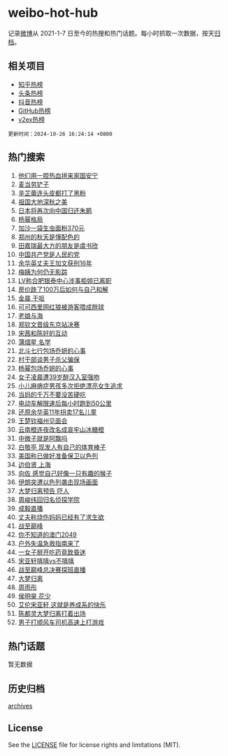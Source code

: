 # weibo-hot-hub

记录[微博](https://www.weibo.com)从 2021-1-7 日至今的热搜和热门话题。每小时抓取一次数据，按天[归档](archives)。

## 相关项目

- [知乎热榜](https://github.com/snaildev/zhihu-hot-hub)
- [头条热榜](https://github.com/snaildev/toutiao-hot-hub)
- [抖音热榜](https://github.com/snaildev/douyin-hot-hub)
- [GitHub热榜](https://github.com/snaildev/github-hot-hub)
- [v2ex热榜](https://github.com/snaildev/v2ex-hot-hub)


`更新时间：2024-10-26 16:24:14 +0800`

## 热门搜索

1. [他们用一腔热血拼来家国安宁](https://m.weibo.cn/search?containerid=100103type%3D1%26t%3D10%26q%3D%23%E4%BB%96%E4%BB%AC%E7%94%A8%E4%B8%80%E8%85%94%E7%83%AD%E8%A1%80%E6%8B%BC%E6%9D%A5%E5%AE%B6%E5%9B%BD%E5%AE%89%E5%AE%81%23&stream_entry_id=51&isnewpage=1&extparam=seat%3D1%26q%3D%2523%25E4%25BB%2596%25E4%25BB%25AC%25E7%2594%25A8%25E4%25B8%2580%25E8%2585%2594%25E7%2583%25AD%25E8%25A1%2580%25E6%258B%25BC%25E6%259D%25A5%25E5%25AE%25B6%25E5%259B%25BD%25E5%25AE%2589%25E5%25AE%2581%2523%26cate%3D10103%26pos%3D0%26filter_type%3Drealtimehot%26stream_entry_id%3D51%26c_type%3D51%26dgr%3D0%26display_time%3D1729931053%26pre_seqid%3D172993105357502156322121)
1. [麦当劳铲子](https://m.weibo.cn/search?containerid=100103type%3D1%26t%3D10%26q%3D%E9%BA%A6%E5%BD%93%E5%8A%B3%E9%93%B2%E5%AD%90&stream_entry_id=31&isnewpage=1&extparam=seat%3D1%26lcate%3D5001%26filter_type%3Drealtimehot%26c_type%3D31%26q%3D%25E9%25BA%25A6%25E5%25BD%2593%25E5%258A%25B3%25E9%2593%25B2%25E5%25AD%2590%26dgr%3D0%26stream_entry_id%3D31%26pos%3D0%26band_rank%3D1%26realpos%3D1%26cate%3D5001%26flag%3D2%26display_time%3D1729931053%26pre_seqid%3D172993105357502156322121)
1. [辛芷蕾连头皮都打了黑粉](https://m.weibo.cn/search?containerid=100103type%3D1%26t%3D10%26q%3D%E8%BE%9B%E8%8A%B7%E8%95%BE%E8%BF%9E%E5%A4%B4%E7%9A%AE%E9%83%BD%E6%89%93%E4%BA%86%E9%BB%91%E7%B2%89&stream_entry_id=31&isnewpage=1&extparam=seat%3D1%26lcate%3D5001%26filter_type%3Drealtimehot%26c_type%3D31%26q%3D%25E8%25BE%259B%25E8%258A%25B7%25E8%2595%25BE%25E8%25BF%259E%25E5%25A4%25B4%25E7%259A%25AE%25E9%2583%25BD%25E6%2589%2593%25E4%25BA%2586%25E9%25BB%2591%25E7%25B2%2589%26dgr%3D0%26stream_entry_id%3D31%26pos%3D1%26band_rank%3D2%26realpos%3D2%26cate%3D5001%26flag%3D2%26display_time%3D1729931053%26pre_seqid%3D172993105357502156322121)
1. [祖国大地深秋之美](https://m.weibo.cn/search?containerid=100103type%3D1%26t%3D10%26q%3D%23%E7%A5%96%E5%9B%BD%E5%A4%A7%E5%9C%B0%E6%B7%B1%E7%A7%8B%E4%B9%8B%E7%BE%8E%23&stream_entry_id=31&isnewpage=1&extparam=seat%3D1%26lcate%3D5001%26filter_type%3Drealtimehot%26c_type%3D31%26q%3D%2523%25E7%25A5%2596%25E5%259B%25BD%25E5%25A4%25A7%25E5%259C%25B0%25E6%25B7%25B1%25E7%25A7%258B%25E4%25B9%258B%25E7%25BE%258E%2523%26dgr%3D0%26stream_entry_id%3D31%26pos%3D2%26band_rank%3D3%26realpos%3D3%26cate%3D5001%26flag%3D0%26display_time%3D1729931053%26pre_seqid%3D172993105357502156322121)
1. [日本将再次向中国归还朱鹮](https://m.weibo.cn/search?containerid=100103type%3D1%26t%3D10%26q%3D%23%E6%97%A5%E6%9C%AC%E5%B0%86%E5%86%8D%E6%AC%A1%E5%90%91%E4%B8%AD%E5%9B%BD%E5%BD%92%E8%BF%98%E6%9C%B1%E9%B9%AE%23&stream_entry_id=31&isnewpage=1&extparam=seat%3D1%26lcate%3D5001%26filter_type%3Drealtimehot%26c_type%3D31%26q%3D%2523%25E6%2597%25A5%25E6%259C%25AC%25E5%25B0%2586%25E5%2586%258D%25E6%25AC%25A1%25E5%2590%2591%25E4%25B8%25AD%25E5%259B%25BD%25E5%25BD%2592%25E8%25BF%2598%25E6%259C%25B1%25E9%25B9%25AE%2523%26dgr%3D0%26stream_entry_id%3D31%26pos%3D3%26band_rank%3D4%26realpos%3D4%26cate%3D5001%26flag%3D2%26display_time%3D1729931053%26pre_seqid%3D172993105357502156322121)
1. [杨幂格局](https://m.weibo.cn/search?containerid=100103type%3D1%26t%3D10%26q%3D%E6%9D%A8%E5%B9%82%E6%A0%BC%E5%B1%80&stream_entry_id=31&isnewpage=1&extparam=seat%3D1%26lcate%3D5001%26filter_type%3Drealtimehot%26c_type%3D31%26q%3D%25E6%259D%25A8%25E5%25B9%2582%25E6%25A0%25BC%25E5%25B1%2580%26dgr%3D0%26stream_entry_id%3D31%26pos%3D4%26band_rank%3D5%26realpos%3D5%26cate%3D5001%26flag%3D16%26display_time%3D1729931053%26pre_seqid%3D172993105357502156322121)
1. [加沙一袋生虫面粉370元](https://m.weibo.cn/search?containerid=100103type%3D1%26t%3D10%26q%3D%23%E5%8A%A0%E6%B2%99%E4%B8%80%E8%A2%8B%E7%94%9F%E8%99%AB%E9%9D%A2%E7%B2%89370%E5%85%83%23&stream_entry_id=31&isnewpage=1&extparam=seat%3D1%26lcate%3D5001%26filter_type%3Drealtimehot%26c_type%3D31%26q%3D%2523%25E5%258A%25A0%25E6%25B2%2599%25E4%25B8%2580%25E8%25A2%258B%25E7%2594%259F%25E8%2599%25AB%25E9%259D%25A2%25E7%25B2%2589370%25E5%2585%2583%2523%26dgr%3D0%26stream_entry_id%3D31%26pos%3D5%26band_rank%3D6%26realpos%3D6%26cate%3D5001%26flag%3D0%26display_time%3D1729931053%26pre_seqid%3D172993105357502156322121)
1. [郑州的秋天是懂配色的](https://m.weibo.cn/search?containerid=100103type%3D1%26t%3D10%26q%3D%23%E9%83%91%E5%B7%9E%E7%9A%84%E7%A7%8B%E5%A4%A9%E6%98%AF%E6%87%82%E9%85%8D%E8%89%B2%E7%9A%84%23&stream_entry_id=31&isnewpage=1&extparam=seat%3D1%26lcate%3D5001%26filter_type%3Drealtimehot%26c_type%3D31%26topic_ad%3D1%26q%3D%2523%25E9%2583%2591%25E5%25B7%259E%25E7%259A%2584%25E7%25A7%258B%25E5%25A4%25A9%25E6%2598%25AF%25E6%2587%2582%25E9%2585%258D%25E8%2589%25B2%25E7%259A%2584%2523%26dgr%3D0%26pos%3D6%26adid%3D260858%26band_rank%3D7%26stream_entry_id%3D31%26cate%3D5001%26is_ad_pos%3D1%26display_time%3D1729931053%26pre_seqid%3D172993105357502156322121)
1. [田嘉瑞最大方的朋友是虞书欣](https://m.weibo.cn/search?containerid=100103type%3D1%26t%3D10%26q%3D%E7%94%B0%E5%98%89%E7%91%9E%E6%9C%80%E5%A4%A7%E6%96%B9%E7%9A%84%E6%9C%8B%E5%8F%8B%E6%98%AF%E8%99%9E%E4%B9%A6%E6%AC%A3&stream_entry_id=31&isnewpage=1&extparam=seat%3D1%26lcate%3D5001%26filter_type%3Drealtimehot%26c_type%3D31%26q%3D%25E7%2594%25B0%25E5%2598%2589%25E7%2591%259E%25E6%259C%2580%25E5%25A4%25A7%25E6%2596%25B9%25E7%259A%2584%25E6%259C%258B%25E5%258F%258B%25E6%2598%25AF%25E8%2599%259E%25E4%25B9%25A6%25E6%25AC%25A3%26dgr%3D0%26stream_entry_id%3D31%26pos%3D7%26band_rank%3D7%26realpos%3D7%26cate%3D5001%26flag%3D1%26display_time%3D1729931053%26pre_seqid%3D172993105357502156322121)
1. [中国共产党是人民的党](https://m.weibo.cn/search?containerid=100103type%3D1%26t%3D10%26q%3D%23%E4%B8%AD%E5%9B%BD%E5%85%B1%E4%BA%A7%E5%85%9A%E6%98%AF%E4%BA%BA%E6%B0%91%E7%9A%84%E5%85%9A%23&stream_entry_id=31&isnewpage=1&extparam=seat%3D1%26lcate%3D5001%26filter_type%3Drealtimehot%26c_type%3D31%26q%3D%2523%25E4%25B8%25AD%25E5%259B%25BD%25E5%2585%25B1%25E4%25BA%25A7%25E5%2585%259A%25E6%2598%25AF%25E4%25BA%25BA%25E6%25B0%2591%25E7%259A%2584%25E5%2585%259A%2523%26dgr%3D0%26stream_entry_id%3D31%26pos%3D8%26band_rank%3D8%26realpos%3D8%26cate%3D5001%26flag%3D0%26display_time%3D1729931053%26pre_seqid%3D172993105357502156322121)
1. [余华英丈夫王加文获刑16年](https://m.weibo.cn/search?containerid=100103type%3D1%26t%3D10%26q%3D%23%E4%BD%99%E5%8D%8E%E8%8B%B1%E4%B8%88%E5%A4%AB%E7%8E%8B%E5%8A%A0%E6%96%87%E8%8E%B7%E5%88%9116%E5%B9%B4%23&stream_entry_id=31&isnewpage=1&extparam=seat%3D1%26lcate%3D5001%26filter_type%3Drealtimehot%26c_type%3D31%26q%3D%2523%25E4%25BD%2599%25E5%258D%258E%25E8%258B%25B1%25E4%25B8%2588%25E5%25A4%25AB%25E7%258E%258B%25E5%258A%25A0%25E6%2596%2587%25E8%258E%25B7%25E5%2588%259116%25E5%25B9%25B4%2523%26dgr%3D0%26stream_entry_id%3D31%26pos%3D9%26band_rank%3D9%26realpos%3D9%26cate%3D5001%26flag%3D1%26display_time%3D1729931053%26pre_seqid%3D172993105357502156322121)
1. [梅姨为何仍无影踪](https://m.weibo.cn/search?containerid=100103type%3D1%26t%3D10%26q%3D%23%E6%A2%85%E5%A7%A8%E4%B8%BA%E4%BD%95%E4%BB%8D%E6%97%A0%E5%BD%B1%E8%B8%AA%23&stream_entry_id=31&isnewpage=1&extparam=seat%3D1%26lcate%3D5001%26filter_type%3Drealtimehot%26c_type%3D31%26q%3D%2523%25E6%25A2%2585%25E5%25A7%25A8%25E4%25B8%25BA%25E4%25BD%2595%25E4%25BB%258D%25E6%2597%25A0%25E5%25BD%25B1%25E8%25B8%25AA%2523%26dgr%3D0%26stream_entry_id%3D31%26pos%3D10%26band_rank%3D10%26realpos%3D10%26cate%3D5001%26flag%3D1%26display_time%3D1729931053%26pre_seqid%3D172993105357502156322121)
1. [LV称合肥银泰中心涉事柜姐已离职](https://m.weibo.cn/search?containerid=100103type%3D1%26t%3D10%26q%3D%23LV%E7%A7%B0%E5%90%88%E8%82%A5%E9%93%B6%E6%B3%B0%E4%B8%AD%E5%BF%83%E6%B6%89%E4%BA%8B%E6%9F%9C%E5%A7%90%E5%B7%B2%E7%A6%BB%E8%81%8C%23&stream_entry_id=31&isnewpage=1&extparam=seat%3D1%26lcate%3D5001%26filter_type%3Drealtimehot%26c_type%3D31%26q%3D%2523LV%25E7%25A7%25B0%25E5%2590%2588%25E8%2582%25A5%25E9%2593%25B6%25E6%25B3%25B0%25E4%25B8%25AD%25E5%25BF%2583%25E6%25B6%2589%25E4%25BA%258B%25E6%259F%259C%25E5%25A7%2590%25E5%25B7%25B2%25E7%25A6%25BB%25E8%2581%258C%2523%26dgr%3D0%26stream_entry_id%3D31%26pos%3D11%26band_rank%3D11%26realpos%3D11%26cate%3D5001%26flag%3D2%26display_time%3D1729931053%26pre_seqid%3D172993105357502156322121)
1. [房价跌了100万后如何与自己和解](https://m.weibo.cn/search?containerid=100103type%3D1%26t%3D10%26q%3D%23%E6%88%BF%E4%BB%B7%E8%B7%8C%E4%BA%86100%E4%B8%87%E5%90%8E%E5%A6%82%E4%BD%95%E4%B8%8E%E8%87%AA%E5%B7%B1%E5%92%8C%E8%A7%A3%23&stream_entry_id=31&isnewpage=1&extparam=seat%3D1%26lcate%3D5001%26filter_type%3Drealtimehot%26c_type%3D31%26q%3D%2523%25E6%2588%25BF%25E4%25BB%25B7%25E8%25B7%258C%25E4%25BA%2586100%25E4%25B8%2587%25E5%2590%258E%25E5%25A6%2582%25E4%25BD%2595%25E4%25B8%258E%25E8%2587%25AA%25E5%25B7%25B1%25E5%2592%258C%25E8%25A7%25A3%2523%26dgr%3D0%26stream_entry_id%3D31%26pos%3D12%26band_rank%3D12%26realpos%3D12%26cate%3D5001%26flag%3D2%26display_time%3D1729931053%26pre_seqid%3D172993105357502156322121)
1. [金晨 干呕](https://m.weibo.cn/search?containerid=100103type%3D1%26t%3D10%26q%3D%E9%87%91%E6%99%A8+%E5%B9%B2%E5%91%95&stream_entry_id=31&isnewpage=1&extparam=seat%3D1%26lcate%3D5001%26filter_type%3Drealtimehot%26c_type%3D31%26q%3D%25E9%2587%2591%25E6%2599%25A8%2520%25E5%25B9%25B2%25E5%2591%2595%26dgr%3D0%26stream_entry_id%3D31%26pos%3D13%26band_rank%3D13%26realpos%3D13%26cate%3D5001%26flag%3D2%26display_time%3D1729931053%26pre_seqid%3D172993105357502156322121)
1. [可可西里网红狼被游客喂成胖球](https://m.weibo.cn/search?containerid=100103type%3D1%26t%3D10%26q%3D%23%E5%8F%AF%E5%8F%AF%E8%A5%BF%E9%87%8C%E7%BD%91%E7%BA%A2%E7%8B%BC%E8%A2%AB%E6%B8%B8%E5%AE%A2%E5%96%82%E6%88%90%E8%83%96%E7%90%83%23&stream_entry_id=31&isnewpage=1&extparam=seat%3D1%26lcate%3D5001%26filter_type%3Drealtimehot%26c_type%3D31%26q%3D%2523%25E5%258F%25AF%25E5%258F%25AF%25E8%25A5%25BF%25E9%2587%258C%25E7%25BD%2591%25E7%25BA%25A2%25E7%258B%25BC%25E8%25A2%25AB%25E6%25B8%25B8%25E5%25AE%25A2%25E5%2596%2582%25E6%2588%2590%25E8%2583%2596%25E7%2590%2583%2523%26dgr%3D0%26stream_entry_id%3D31%26pos%3D14%26band_rank%3D14%26realpos%3D14%26cate%3D5001%26flag%3D1%26display_time%3D1729931053%26pre_seqid%3D172993105357502156322121)
1. [老娘与海](https://m.weibo.cn/search?containerid=100103type%3D1%26t%3D10%26q%3D%E8%80%81%E5%A8%98%E4%B8%8E%E6%B5%B7&stream_entry_id=31&isnewpage=1&extparam=seat%3D1%26lcate%3D5001%26filter_type%3Drealtimehot%26c_type%3D31%26q%3D%25E8%2580%2581%25E5%25A8%2598%25E4%25B8%258E%25E6%25B5%25B7%26dgr%3D0%26stream_entry_id%3D31%26pos%3D15%26band_rank%3D15%26realpos%3D15%26cate%3D5001%26flag%3D0%26display_time%3D1729931053%26pre_seqid%3D172993105357502156322121)
1. [郑钦文晋级东京站决赛](https://m.weibo.cn/search?containerid=100103type%3D1%26t%3D10%26q%3D%23%E9%83%91%E9%92%A6%E6%96%87%E6%99%8B%E7%BA%A7%E4%B8%9C%E4%BA%AC%E7%AB%99%E5%86%B3%E8%B5%9B%23&stream_entry_id=31&isnewpage=1&extparam=seat%3D1%26lcate%3D5001%26filter_type%3Drealtimehot%26c_type%3D31%26q%3D%2523%25E9%2583%2591%25E9%2592%25A6%25E6%2596%2587%25E6%2599%258B%25E7%25BA%25A7%25E4%25B8%259C%25E4%25BA%25AC%25E7%25AB%2599%25E5%2586%25B3%25E8%25B5%259B%2523%26dgr%3D0%26stream_entry_id%3D31%26pos%3D16%26band_rank%3D16%26realpos%3D16%26cate%3D5001%26flag%3D1%26display_time%3D1729931053%26pre_seqid%3D172993105357502156322121)
1. [宋茜和陈好的互动](https://m.weibo.cn/search?containerid=100103type%3D1%26t%3D10%26q%3D%E5%AE%8B%E8%8C%9C%E5%92%8C%E9%99%88%E5%A5%BD%E7%9A%84%E4%BA%92%E5%8A%A8&stream_entry_id=31&isnewpage=1&extparam=seat%3D1%26lcate%3D5001%26filter_type%3Drealtimehot%26c_type%3D31%26q%3D%25E5%25AE%258B%25E8%258C%259C%25E5%2592%258C%25E9%2599%2588%25E5%25A5%25BD%25E7%259A%2584%25E4%25BA%2592%25E5%258A%25A8%26dgr%3D0%26stream_entry_id%3D31%26pos%3D17%26band_rank%3D17%26realpos%3D17%26cate%3D5001%26flag%3D1%26display_time%3D1729931053%26pre_seqid%3D172993105357502156322121)
1. [蒲熠星 名学](https://m.weibo.cn/search?containerid=100103type%3D1%26t%3D10%26q%3D%E8%92%B2%E7%86%A0%E6%98%9F+%E5%90%8D%E5%AD%A6&stream_entry_id=31&isnewpage=1&extparam=seat%3D1%26lcate%3D5001%26filter_type%3Drealtimehot%26c_type%3D31%26q%3D%25E8%2592%25B2%25E7%2586%25A0%25E6%2598%259F%2520%25E5%2590%258D%25E5%25AD%25A6%26dgr%3D0%26stream_entry_id%3D31%26pos%3D18%26band_rank%3D18%26realpos%3D18%26cate%3D5001%26flag%3D1%26display_time%3D1729931053%26pre_seqid%3D172993105357502156322121)
1. [北斗七行包场乔妍的心事](https://m.weibo.cn/search?containerid=100103type%3D1%26t%3D10%26q%3D%23%E5%8C%97%E6%96%97%E4%B8%83%E8%A1%8C%E5%8C%85%E5%9C%BA%E4%B9%94%E5%A6%8D%E7%9A%84%E5%BF%83%E4%BA%8B%23&stream_entry_id=31&isnewpage=1&extparam=seat%3D1%26lcate%3D5001%26filter_type%3Drealtimehot%26c_type%3D31%26q%3D%2523%25E5%258C%2597%25E6%2596%2597%25E4%25B8%2583%25E8%25A1%258C%25E5%258C%2585%25E5%259C%25BA%25E4%25B9%2594%25E5%25A6%258D%25E7%259A%2584%25E5%25BF%2583%25E4%25BA%258B%2523%26dgr%3D0%26stream_entry_id%3D31%26pos%3D19%26band_rank%3D19%26realpos%3D19%26cate%3D5001%26flag%3D0%26display_time%3D1729931053%26pre_seqid%3D172993105357502156322121)
1. [村干部谈男子杀父骗保](https://m.weibo.cn/search?containerid=100103type%3D1%26t%3D10%26q%3D%23%E6%9D%91%E5%B9%B2%E9%83%A8%E8%B0%88%E7%94%B7%E5%AD%90%E6%9D%80%E7%88%B6%E9%AA%97%E4%BF%9D%23&stream_entry_id=31&isnewpage=1&extparam=seat%3D1%26lcate%3D5001%26filter_type%3Drealtimehot%26c_type%3D31%26q%3D%2523%25E6%259D%2591%25E5%25B9%25B2%25E9%2583%25A8%25E8%25B0%2588%25E7%2594%25B7%25E5%25AD%2590%25E6%259D%2580%25E7%2588%25B6%25E9%25AA%2597%25E4%25BF%259D%2523%26dgr%3D0%26stream_entry_id%3D31%26pos%3D20%26band_rank%3D20%26realpos%3D20%26cate%3D5001%26flag%3D1%26display_time%3D1729931053%26pre_seqid%3D172993105357502156322121)
1. [杨幂包场乔妍的心事](https://m.weibo.cn/search?containerid=100103type%3D1%26t%3D10%26q%3D%23%E6%9D%A8%E5%B9%82%E5%8C%85%E5%9C%BA%E4%B9%94%E5%A6%8D%E7%9A%84%E5%BF%83%E4%BA%8B%23&stream_entry_id=31&isnewpage=1&extparam=seat%3D1%26lcate%3D5001%26filter_type%3Drealtimehot%26c_type%3D31%26q%3D%2523%25E6%259D%25A8%25E5%25B9%2582%25E5%258C%2585%25E5%259C%25BA%25E4%25B9%2594%25E5%25A6%258D%25E7%259A%2584%25E5%25BF%2583%25E4%25BA%258B%2523%26dgr%3D0%26stream_entry_id%3D31%26pos%3D21%26band_rank%3D21%26realpos%3D21%26cate%3D5001%26flag%3D0%26display_time%3D1729931053%26pre_seqid%3D172993105357502156322121)
1. [女子凌晨遭39岁醉汉入室强吻](https://m.weibo.cn/search?containerid=100103type%3D1%26t%3D10%26q%3D%23%E5%A5%B3%E5%AD%90%E5%87%8C%E6%99%A8%E9%81%AD39%E5%B2%81%E9%86%89%E6%B1%89%E5%85%A5%E5%AE%A4%E5%BC%BA%E5%90%BB%23&stream_entry_id=31&isnewpage=1&extparam=seat%3D1%26lcate%3D5001%26filter_type%3Drealtimehot%26c_type%3D31%26q%3D%2523%25E5%25A5%25B3%25E5%25AD%2590%25E5%2587%258C%25E6%2599%25A8%25E9%2581%25AD39%25E5%25B2%2581%25E9%2586%2589%25E6%25B1%2589%25E5%2585%25A5%25E5%25AE%25A4%25E5%25BC%25BA%25E5%2590%25BB%2523%26dgr%3D0%26stream_entry_id%3D31%26pos%3D22%26band_rank%3D22%26realpos%3D22%26cate%3D5001%26flag%3D0%26display_time%3D1729931053%26pre_seqid%3D172993105357502156322121)
1. [小儿麻痹症男孩多次拒绝漂亮女生追求](https://m.weibo.cn/search?containerid=100103type%3D1%26t%3D10%26q%3D%23%E5%B0%8F%E5%84%BF%E9%BA%BB%E7%97%B9%E7%97%87%E7%94%B7%E5%AD%A9%E5%A4%9A%E6%AC%A1%E6%8B%92%E7%BB%9D%E6%BC%82%E4%BA%AE%E5%A5%B3%E7%94%9F%E8%BF%BD%E6%B1%82%23&stream_entry_id=31&isnewpage=1&extparam=seat%3D1%26lcate%3D5001%26filter_type%3Drealtimehot%26c_type%3D31%26q%3D%2523%25E5%25B0%258F%25E5%2584%25BF%25E9%25BA%25BB%25E7%2597%25B9%25E7%2597%2587%25E7%2594%25B7%25E5%25AD%25A9%25E5%25A4%259A%25E6%25AC%25A1%25E6%258B%2592%25E7%25BB%259D%25E6%25BC%2582%25E4%25BA%25AE%25E5%25A5%25B3%25E7%2594%259F%25E8%25BF%25BD%25E6%25B1%2582%2523%26dgr%3D0%26stream_entry_id%3D31%26pos%3D23%26band_rank%3D23%26realpos%3D23%26cate%3D5001%26flag%3D1%26display_time%3D1729931053%26pre_seqid%3D172993105357502156322121)
1. [当妈的千万不要没苦硬吃](https://m.weibo.cn/search?containerid=100103type%3D1%26t%3D10%26q%3D%23%E5%BD%93%E5%A6%88%E7%9A%84%E5%8D%83%E4%B8%87%E4%B8%8D%E8%A6%81%E6%B2%A1%E8%8B%A6%E7%A1%AC%E5%90%83%23&stream_entry_id=31&isnewpage=1&extparam=seat%3D1%26lcate%3D5001%26filter_type%3Drealtimehot%26c_type%3D31%26q%3D%2523%25E5%25BD%2593%25E5%25A6%2588%25E7%259A%2584%25E5%258D%2583%25E4%25B8%2587%25E4%25B8%258D%25E8%25A6%2581%25E6%25B2%25A1%25E8%258B%25A6%25E7%25A1%25AC%25E5%2590%2583%2523%26dgr%3D0%26stream_entry_id%3D31%26pos%3D24%26band_rank%3D24%26realpos%3D24%26cate%3D5001%26flag%3D0%26display_time%3D1729931053%26pre_seqid%3D172993105357502156322121)
1. [电动车解限速后每小时跑到50公里](https://m.weibo.cn/search?containerid=100103type%3D1%26t%3D10%26q%3D%23%E7%94%B5%E5%8A%A8%E8%BD%A6%E8%A7%A3%E9%99%90%E9%80%9F%E5%90%8E%E6%AF%8F%E5%B0%8F%E6%97%B6%E8%B7%91%E5%88%B050%E5%85%AC%E9%87%8C%23&stream_entry_id=31&isnewpage=1&extparam=seat%3D1%26lcate%3D5001%26filter_type%3Drealtimehot%26c_type%3D31%26q%3D%2523%25E7%2594%25B5%25E5%258A%25A8%25E8%25BD%25A6%25E8%25A7%25A3%25E9%2599%2590%25E9%2580%259F%25E5%2590%258E%25E6%25AF%258F%25E5%25B0%258F%25E6%2597%25B6%25E8%25B7%2591%25E5%2588%25B050%25E5%2585%25AC%25E9%2587%258C%2523%26dgr%3D0%26stream_entry_id%3D31%26pos%3D25%26band_rank%3D25%26realpos%3D25%26cate%3D5001%26flag%3D1%26display_time%3D1729931053%26pre_seqid%3D172993105357502156322121)
1. [还原余华英11年拐卖17名儿童](https://m.weibo.cn/search?containerid=100103type%3D1%26t%3D10%26q%3D%23%E8%BF%98%E5%8E%9F%E4%BD%99%E5%8D%8E%E8%8B%B111%E5%B9%B4%E6%8B%90%E5%8D%9617%E5%90%8D%E5%84%BF%E7%AB%A5%23&stream_entry_id=31&isnewpage=1&extparam=seat%3D1%26lcate%3D5001%26filter_type%3Drealtimehot%26c_type%3D31%26q%3D%2523%25E8%25BF%2598%25E5%258E%259F%25E4%25BD%2599%25E5%258D%258E%25E8%258B%25B111%25E5%25B9%25B4%25E6%258B%2590%25E5%258D%259617%25E5%2590%258D%25E5%2584%25BF%25E7%25AB%25A5%2523%26dgr%3D0%26stream_entry_id%3D31%26pos%3D26%26band_rank%3D26%26realpos%3D26%26cate%3D5001%26flag%3D0%26display_time%3D1729931053%26pre_seqid%3D172993105357502156322121)
1. [王楚钦福州见面会](https://m.weibo.cn/search?containerid=100103type%3D1%26t%3D10%26q%3D%E7%8E%8B%E6%A5%9A%E9%92%A6%E7%A6%8F%E5%B7%9E%E8%A7%81%E9%9D%A2%E4%BC%9A&stream_entry_id=31&isnewpage=1&extparam=seat%3D1%26lcate%3D5001%26filter_type%3Drealtimehot%26c_type%3D31%26q%3D%25E7%258E%258B%25E6%25A5%259A%25E9%2592%25A6%25E7%25A6%258F%25E5%25B7%259E%25E8%25A7%2581%25E9%259D%25A2%25E4%25BC%259A%26dgr%3D0%26stream_entry_id%3D31%26pos%3D27%26band_rank%3D27%26realpos%3D27%26cate%3D5001%26flag%3D0%26display_time%3D1729931053%26pre_seqid%3D172993105357502156322121)
1. [云南橙连夜改名成哀牢山冰糖橙](https://m.weibo.cn/search?containerid=100103type%3D1%26t%3D10%26q%3D%23%E4%BA%91%E5%8D%97%E6%A9%99%E8%BF%9E%E5%A4%9C%E6%94%B9%E5%90%8D%E6%88%90%E5%93%80%E7%89%A2%E5%B1%B1%E5%86%B0%E7%B3%96%E6%A9%99%23&stream_entry_id=31&isnewpage=1&extparam=seat%3D1%26lcate%3D5001%26filter_type%3Drealtimehot%26c_type%3D31%26q%3D%2523%25E4%25BA%2591%25E5%258D%2597%25E6%25A9%2599%25E8%25BF%259E%25E5%25A4%259C%25E6%2594%25B9%25E5%2590%258D%25E6%2588%2590%25E5%2593%2580%25E7%2589%25A2%25E5%25B1%25B1%25E5%2586%25B0%25E7%25B3%2596%25E6%25A9%2599%2523%26dgr%3D0%26stream_entry_id%3D31%26pos%3D28%26band_rank%3D28%26realpos%3D28%26cate%3D5001%26flag%3D1%26display_time%3D1729931053%26pre_seqid%3D172993105357502156322121)
1. [中微子就是阿飘吗](https://m.weibo.cn/search?containerid=100103type%3D1%26t%3D10%26q%3D%23%E4%B8%AD%E5%BE%AE%E5%AD%90%E5%B0%B1%E6%98%AF%E9%98%BF%E9%A3%98%E5%90%97%23&stream_entry_id=31&isnewpage=1&extparam=seat%3D1%26lcate%3D5001%26filter_type%3Drealtimehot%26c_type%3D31%26q%3D%2523%25E4%25B8%25AD%25E5%25BE%25AE%25E5%25AD%2590%25E5%25B0%25B1%25E6%2598%25AF%25E9%2598%25BF%25E9%25A3%2598%25E5%2590%2597%2523%26dgr%3D0%26stream_entry_id%3D31%26pos%3D29%26band_rank%3D29%26realpos%3D29%26cate%3D5001%26flag%3D0%26display_time%3D1729931053%26pre_seqid%3D172993105357502156322121)
1. [白敬亭 现发人有自己的体育棒子](https://m.weibo.cn/search?containerid=100103type%3D1%26t%3D10%26q%3D%E7%99%BD%E6%95%AC%E4%BA%AD+%E7%8E%B0%E5%8F%91%E4%BA%BA%E6%9C%89%E8%87%AA%E5%B7%B1%E7%9A%84%E4%BD%93%E8%82%B2%E6%A3%92%E5%AD%90&stream_entry_id=31&isnewpage=1&extparam=seat%3D1%26lcate%3D5001%26filter_type%3Drealtimehot%26c_type%3D31%26q%3D%25E7%2599%25BD%25E6%2595%25AC%25E4%25BA%25AD%2520%25E7%258E%25B0%25E5%258F%2591%25E4%25BA%25BA%25E6%259C%2589%25E8%2587%25AA%25E5%25B7%25B1%25E7%259A%2584%25E4%25BD%2593%25E8%2582%25B2%25E6%25A3%2592%25E5%25AD%2590%26dgr%3D0%26stream_entry_id%3D31%26pos%3D30%26band_rank%3D30%26realpos%3D30%26cate%3D5001%26flag%3D1%26display_time%3D1729931053%26pre_seqid%3D172993105357502156322121)
1. [美国称已做好准备保卫以色列](https://m.weibo.cn/search?containerid=100103type%3D1%26t%3D10%26q%3D%23%E7%BE%8E%E5%9B%BD%E7%A7%B0%E5%B7%B2%E5%81%9A%E5%A5%BD%E5%87%86%E5%A4%87%E4%BF%9D%E5%8D%AB%E4%BB%A5%E8%89%B2%E5%88%97%23&stream_entry_id=31&isnewpage=1&extparam=seat%3D1%26lcate%3D5001%26filter_type%3Drealtimehot%26c_type%3D31%26q%3D%2523%25E7%25BE%258E%25E5%259B%25BD%25E7%25A7%25B0%25E5%25B7%25B2%25E5%2581%259A%25E5%25A5%25BD%25E5%2587%2586%25E5%25A4%2587%25E4%25BF%259D%25E5%258D%25AB%25E4%25BB%25A5%25E8%2589%25B2%25E5%2588%2597%2523%26dgr%3D0%26stream_entry_id%3D31%26pos%3D31%26band_rank%3D31%26realpos%3D31%26cate%3D5001%26flag%3D1%26display_time%3D1729931053%26pre_seqid%3D172993105357502156322121)
1. [边伯贤 上海](https://m.weibo.cn/search?containerid=100103type%3D1%26t%3D10%26q%3D%E8%BE%B9%E4%BC%AF%E8%B4%A4+%E4%B8%8A%E6%B5%B7&stream_entry_id=31&isnewpage=1&extparam=seat%3D1%26lcate%3D5001%26filter_type%3Drealtimehot%26c_type%3D31%26q%3D%25E8%25BE%25B9%25E4%25BC%25AF%25E8%25B4%25A4%2520%25E4%25B8%258A%25E6%25B5%25B7%26dgr%3D0%26stream_entry_id%3D31%26pos%3D32%26band_rank%3D32%26realpos%3D32%26cate%3D5001%26flag%3D0%26display_time%3D1729931053%26pre_seqid%3D172993105357502156322121)
1. [向佐 感觉自己好像一只有趣的猴子](https://m.weibo.cn/search?containerid=100103type%3D1%26t%3D10%26q%3D%E5%90%91%E4%BD%90+%E6%84%9F%E8%A7%89%E8%87%AA%E5%B7%B1%E5%A5%BD%E5%83%8F%E4%B8%80%E5%8F%AA%E6%9C%89%E8%B6%A3%E7%9A%84%E7%8C%B4%E5%AD%90&stream_entry_id=31&isnewpage=1&extparam=seat%3D1%26lcate%3D5001%26filter_type%3Drealtimehot%26c_type%3D31%26q%3D%25E5%2590%2591%25E4%25BD%2590%2520%25E6%2584%259F%25E8%25A7%2589%25E8%2587%25AA%25E5%25B7%25B1%25E5%25A5%25BD%25E5%2583%258F%25E4%25B8%2580%25E5%258F%25AA%25E6%259C%2589%25E8%25B6%25A3%25E7%259A%2584%25E7%258C%25B4%25E5%25AD%2590%26dgr%3D0%26stream_entry_id%3D31%26pos%3D33%26band_rank%3D33%26realpos%3D33%26cate%3D5001%26flag%3D1%26display_time%3D1729931053%26pre_seqid%3D172993105357502156322121)
1. [伊朗突遭以色列袭击现场画面](https://m.weibo.cn/search?containerid=100103type%3D1%26t%3D10%26q%3D%23%E4%BC%8A%E6%9C%97%E7%AA%81%E9%81%AD%E4%BB%A5%E8%89%B2%E5%88%97%E8%A2%AD%E5%87%BB%E7%8E%B0%E5%9C%BA%E7%94%BB%E9%9D%A2%23&stream_entry_id=31&isnewpage=1&extparam=seat%3D1%26lcate%3D5001%26filter_type%3Drealtimehot%26c_type%3D31%26q%3D%2523%25E4%25BC%258A%25E6%259C%2597%25E7%25AA%2581%25E9%2581%25AD%25E4%25BB%25A5%25E8%2589%25B2%25E5%2588%2597%25E8%25A2%25AD%25E5%2587%25BB%25E7%258E%25B0%25E5%259C%25BA%25E7%2594%25BB%25E9%259D%25A2%2523%26dgr%3D0%26stream_entry_id%3D31%26pos%3D34%26band_rank%3D34%26realpos%3D34%26cate%3D5001%26flag%3D0%26display_time%3D1729931053%26pre_seqid%3D172993105357502156322121)
1. [大梦归离预告 吓人](https://m.weibo.cn/search?containerid=100103type%3D1%26t%3D10%26q%3D%E5%A4%A7%E6%A2%A6%E5%BD%92%E7%A6%BB%E9%A2%84%E5%91%8A+%E5%90%93%E4%BA%BA&stream_entry_id=31&isnewpage=1&extparam=seat%3D1%26lcate%3D5001%26filter_type%3Drealtimehot%26c_type%3D31%26q%3D%25E5%25A4%25A7%25E6%25A2%25A6%25E5%25BD%2592%25E7%25A6%25BB%25E9%25A2%2584%25E5%2591%258A%2520%25E5%2590%2593%25E4%25BA%25BA%26dgr%3D0%26stream_entry_id%3D31%26pos%3D35%26band_rank%3D35%26realpos%3D35%26cate%3D5001%26flag%3D0%26display_time%3D1729931053%26pre_seqid%3D172993105357502156322121)
1. [周峻纬回归名侦探学院](https://m.weibo.cn/search?containerid=100103type%3D1%26t%3D10%26q%3D%23%E5%91%A8%E5%B3%BB%E7%BA%AC%E5%9B%9E%E5%BD%92%E5%90%8D%E4%BE%A6%E6%8E%A2%E5%AD%A6%E9%99%A2%23&stream_entry_id=31&isnewpage=1&extparam=seat%3D1%26lcate%3D5001%26filter_type%3Drealtimehot%26c_type%3D31%26q%3D%2523%25E5%2591%25A8%25E5%25B3%25BB%25E7%25BA%25AC%25E5%259B%259E%25E5%25BD%2592%25E5%2590%258D%25E4%25BE%25A6%25E6%258E%25A2%25E5%25AD%25A6%25E9%2599%25A2%2523%26dgr%3D0%26stream_entry_id%3D31%26pos%3D36%26band_rank%3D36%26realpos%3D36%26cate%3D5001%26flag%3D0%26display_time%3D1729931053%26pre_seqid%3D172993105357502156322121)
1. [成毅直播](https://m.weibo.cn/search?containerid=100103type%3D1%26t%3D10%26q%3D%E6%88%90%E6%AF%85%E7%9B%B4%E6%92%AD&stream_entry_id=31&isnewpage=1&extparam=seat%3D1%26lcate%3D5001%26filter_type%3Drealtimehot%26c_type%3D31%26q%3D%25E6%2588%2590%25E6%25AF%2585%25E7%259B%25B4%25E6%2592%25AD%26dgr%3D0%26stream_entry_id%3D31%26pos%3D37%26band_rank%3D37%26realpos%3D37%26cate%3D5001%26flag%3D1%26display_time%3D1729931053%26pre_seqid%3D172993105357502156322121)
1. [丈夫称烧伤妈妈已经有了求生欲](https://m.weibo.cn/search?containerid=100103type%3D1%26t%3D10%26q%3D%23%E4%B8%88%E5%A4%AB%E7%A7%B0%E7%83%A7%E4%BC%A4%E5%A6%88%E5%A6%88%E5%B7%B2%E7%BB%8F%E6%9C%89%E4%BA%86%E6%B1%82%E7%94%9F%E6%AC%B2%23&stream_entry_id=31&isnewpage=1&extparam=seat%3D1%26lcate%3D5001%26filter_type%3Drealtimehot%26c_type%3D31%26q%3D%2523%25E4%25B8%2588%25E5%25A4%25AB%25E7%25A7%25B0%25E7%2583%25A7%25E4%25BC%25A4%25E5%25A6%2588%25E5%25A6%2588%25E5%25B7%25B2%25E7%25BB%258F%25E6%259C%2589%25E4%25BA%2586%25E6%25B1%2582%25E7%2594%259F%25E6%25AC%25B2%2523%26dgr%3D0%26stream_entry_id%3D31%26pos%3D38%26band_rank%3D38%26realpos%3D38%26cate%3D5001%26flag%3D0%26display_time%3D1729931053%26pre_seqid%3D172993105357502156322121)
1. [战至巅峰](https://m.weibo.cn/search?containerid=100103type%3D1%26t%3D10%26q%3D%E6%88%98%E8%87%B3%E5%B7%85%E5%B3%B0&stream_entry_id=31&isnewpage=1&extparam=seat%3D1%26lcate%3D5001%26filter_type%3Drealtimehot%26c_type%3D31%26q%3D%25E6%2588%2598%25E8%2587%25B3%25E5%25B7%2585%25E5%25B3%25B0%26dgr%3D0%26stream_entry_id%3D31%26pos%3D39%26band_rank%3D39%26realpos%3D39%26cate%3D5001%26flag%3D0%26display_time%3D1729931053%26pre_seqid%3D172993105357502156322121)
1. [你不知道的澳门2049](https://m.weibo.cn/search?containerid=100103type%3D1%26t%3D10%26q%3D%23%E4%BD%A0%E4%B8%8D%E7%9F%A5%E9%81%93%E7%9A%84%E6%BE%B3%E9%97%A82049%23&stream_entry_id=31&isnewpage=1&extparam=seat%3D1%26lcate%3D5001%26filter_type%3Drealtimehot%26c_type%3D31%26realpos%3D40%26q%3D%2523%25E4%25BD%25A0%25E4%25B8%258D%25E7%259F%25A5%25E9%2581%2593%25E7%259A%2584%25E6%25BE%25B3%25E9%2597%25A82049%2523%26dgr%3D0%26pos%3D40%26adid%3D260508%26band_rank%3D40%26stream_entry_id%3D31%26flag%3D0%26cate%3D5001%26display_time%3D1729931053%26pre_seqid%3D172993105357502156322121)
1. [户外失温急救指南来了](https://m.weibo.cn/search?containerid=100103type%3D1%26t%3D10%26q%3D%23%E6%88%B7%E5%A4%96%E5%A4%B1%E6%B8%A9%E6%80%A5%E6%95%91%E6%8C%87%E5%8D%97%E6%9D%A5%E4%BA%86%23&stream_entry_id=31&isnewpage=1&extparam=seat%3D1%26lcate%3D5001%26filter_type%3Drealtimehot%26c_type%3D31%26q%3D%2523%25E6%2588%25B7%25E5%25A4%2596%25E5%25A4%25B1%25E6%25B8%25A9%25E6%2580%25A5%25E6%2595%2591%25E6%258C%2587%25E5%258D%2597%25E6%259D%25A5%25E4%25BA%2586%2523%26dgr%3D0%26stream_entry_id%3D31%26pos%3D41%26band_rank%3D41%26realpos%3D41%26cate%3D5001%26flag%3D0%26display_time%3D1729931053%26pre_seqid%3D172993105357502156322121)
1. [一女子掰开吃药竟致昏迷](https://m.weibo.cn/search?containerid=100103type%3D1%26t%3D10%26q%3D%23%E4%B8%80%E5%A5%B3%E5%AD%90%E6%8E%B0%E5%BC%80%E5%90%83%E8%8D%AF%E7%AB%9F%E8%87%B4%E6%98%8F%E8%BF%B7%23&stream_entry_id=31&isnewpage=1&extparam=seat%3D1%26lcate%3D5001%26filter_type%3Drealtimehot%26c_type%3D31%26q%3D%2523%25E4%25B8%2580%25E5%25A5%25B3%25E5%25AD%2590%25E6%258E%25B0%25E5%25BC%2580%25E5%2590%2583%25E8%258D%25AF%25E7%25AB%259F%25E8%2587%25B4%25E6%2598%258F%25E8%25BF%25B7%2523%26dgr%3D0%26stream_entry_id%3D31%26pos%3D42%26band_rank%3D42%26realpos%3D42%26cate%3D5001%26flag%3D1%26display_time%3D1729931053%26pre_seqid%3D172993105357502156322121)
1. [宋亚轩嘻嘻vs不嘻嘻](https://m.weibo.cn/search?containerid=100103type%3D1%26t%3D10%26q%3D%23%E5%AE%8B%E4%BA%9A%E8%BD%A9%E5%98%BB%E5%98%BBvs%E4%B8%8D%E5%98%BB%E5%98%BB%23&stream_entry_id=31&isnewpage=1&extparam=seat%3D1%26lcate%3D5001%26filter_type%3Drealtimehot%26c_type%3D31%26q%3D%2523%25E5%25AE%258B%25E4%25BA%259A%25E8%25BD%25A9%25E5%2598%25BB%25E5%2598%25BBvs%25E4%25B8%258D%25E5%2598%25BB%25E5%2598%25BB%2523%26dgr%3D0%26stream_entry_id%3D31%26pos%3D43%26band_rank%3D43%26realpos%3D43%26cate%3D5001%26flag%3D1%26display_time%3D1729931053%26pre_seqid%3D172993105357502156322121)
1. [战至巅峰总决赛探班直播](https://m.weibo.cn/search?containerid=100103type%3D1%26t%3D10%26q%3D%23%E6%88%98%E8%87%B3%E5%B7%85%E5%B3%B0%E6%80%BB%E5%86%B3%E8%B5%9B%E6%8E%A2%E7%8F%AD%E7%9B%B4%E6%92%AD%23&stream_entry_id=31&isnewpage=1&extparam=seat%3D1%26lcate%3D5001%26filter_type%3Drealtimehot%26c_type%3D31%26q%3D%2523%25E6%2588%2598%25E8%2587%25B3%25E5%25B7%2585%25E5%25B3%25B0%25E6%2580%25BB%25E5%2586%25B3%25E8%25B5%259B%25E6%258E%25A2%25E7%258F%25AD%25E7%259B%25B4%25E6%2592%25AD%2523%26dgr%3D0%26stream_entry_id%3D31%26pos%3D44%26band_rank%3D44%26realpos%3D44%26cate%3D5001%26flag%3D1%26display_time%3D1729931053%26pre_seqid%3D172993105357502156322121)
1. [大梦归离](https://m.weibo.cn/search?containerid=100103type%3D1%26t%3D10%26q%3D%E5%A4%A7%E6%A2%A6%E5%BD%92%E7%A6%BB&stream_entry_id=31&isnewpage=1&extparam=seat%3D1%26lcate%3D5001%26filter_type%3Drealtimehot%26c_type%3D31%26q%3D%25E5%25A4%25A7%25E6%25A2%25A6%25E5%25BD%2592%25E7%25A6%25BB%26dgr%3D0%26stream_entry_id%3D31%26pos%3D45%26band_rank%3D45%26realpos%3D45%26cate%3D5001%26flag%3D0%26display_time%3D1729931053%26pre_seqid%3D172993105357502156322121)
1. [周雨彤](https://m.weibo.cn/search?containerid=100103type%3D1%26t%3D10%26q%3D%E5%91%A8%E9%9B%A8%E5%BD%A4&stream_entry_id=31&isnewpage=1&extparam=seat%3D1%26lcate%3D5001%26filter_type%3Drealtimehot%26c_type%3D31%26q%3D%25E5%2591%25A8%25E9%259B%25A8%25E5%25BD%25A4%26dgr%3D0%26stream_entry_id%3D31%26pos%3D46%26band_rank%3D46%26realpos%3D46%26cate%3D5001%26flag%3D0%26display_time%3D1729931053%26pre_seqid%3D172993105357502156322121)
1. [侯明昊 花少](https://m.weibo.cn/search?containerid=100103type%3D1%26t%3D10%26q%3D%E4%BE%AF%E6%98%8E%E6%98%8A+%E8%8A%B1%E5%B0%91&stream_entry_id=31&isnewpage=1&extparam=seat%3D1%26lcate%3D5001%26filter_type%3Drealtimehot%26c_type%3D31%26q%3D%25E4%25BE%25AF%25E6%2598%258E%25E6%2598%258A%2520%25E8%258A%25B1%25E5%25B0%2591%26dgr%3D0%26stream_entry_id%3D31%26pos%3D47%26band_rank%3D47%26realpos%3D47%26cate%3D5001%26flag%3D0%26display_time%3D1729931053%26pre_seqid%3D172993105357502156322121)
1. [艾伦宋亚轩 这就是养成系的快乐](https://m.weibo.cn/search?containerid=100103type%3D1%26t%3D10%26q%3D%E8%89%BE%E4%BC%A6%E5%AE%8B%E4%BA%9A%E8%BD%A9+%E8%BF%99%E5%B0%B1%E6%98%AF%E5%85%BB%E6%88%90%E7%B3%BB%E7%9A%84%E5%BF%AB%E4%B9%90&stream_entry_id=31&isnewpage=1&extparam=seat%3D1%26lcate%3D5001%26filter_type%3Drealtimehot%26c_type%3D31%26q%3D%25E8%2589%25BE%25E4%25BC%25A6%25E5%25AE%258B%25E4%25BA%259A%25E8%25BD%25A9%2520%25E8%25BF%2599%25E5%25B0%25B1%25E6%2598%25AF%25E5%2585%25BB%25E6%2588%2590%25E7%25B3%25BB%25E7%259A%2584%25E5%25BF%25AB%25E4%25B9%2590%26dgr%3D0%26stream_entry_id%3D31%26pos%3D48%26band_rank%3D48%26realpos%3D48%26cate%3D5001%26flag%3D1%26display_time%3D1729931053%26pre_seqid%3D172993105357502156322121)
1. [陈都灵大梦归离打着出场](https://m.weibo.cn/search?containerid=100103type%3D1%26t%3D10%26q%3D%23%E9%99%88%E9%83%BD%E7%81%B5%E5%A4%A7%E6%A2%A6%E5%BD%92%E7%A6%BB%E6%89%93%E7%9D%80%E5%87%BA%E5%9C%BA%23&stream_entry_id=31&isnewpage=1&extparam=seat%3D1%26lcate%3D5001%26filter_type%3Drealtimehot%26c_type%3D31%26q%3D%2523%25E9%2599%2588%25E9%2583%25BD%25E7%2581%25B5%25E5%25A4%25A7%25E6%25A2%25A6%25E5%25BD%2592%25E7%25A6%25BB%25E6%2589%2593%25E7%259D%2580%25E5%2587%25BA%25E5%259C%25BA%2523%26dgr%3D0%26stream_entry_id%3D31%26pos%3D49%26band_rank%3D49%26realpos%3D49%26cate%3D5001%26flag%3D1%26display_time%3D1729931053%26pre_seqid%3D172993105357502156322121)
1. [男子打顺风车司机高速上打游戏](https://m.weibo.cn/search?containerid=100103type%3D1%26t%3D10%26q%3D%23%E7%94%B7%E5%AD%90%E6%89%93%E9%A1%BA%E9%A3%8E%E8%BD%A6%E5%8F%B8%E6%9C%BA%E9%AB%98%E9%80%9F%E4%B8%8A%E6%89%93%E6%B8%B8%E6%88%8F%23&stream_entry_id=31&isnewpage=1&extparam=seat%3D1%26lcate%3D5001%26filter_type%3Drealtimehot%26c_type%3D31%26q%3D%2523%25E7%2594%25B7%25E5%25AD%2590%25E6%2589%2593%25E9%25A1%25BA%25E9%25A3%258E%25E8%25BD%25A6%25E5%258F%25B8%25E6%259C%25BA%25E9%25AB%2598%25E9%2580%259F%25E4%25B8%258A%25E6%2589%2593%25E6%25B8%25B8%25E6%2588%258F%2523%26dgr%3D0%26stream_entry_id%3D31%26pos%3D50%26band_rank%3D50%26realpos%3D50%26cate%3D5001%26flag%3D0%26display_time%3D1729931053%26pre_seqid%3D172993105357502156322121)

## 热门话题

暂无数据

## 历史归档

[archives](archives)

## License

See the [LICENSE](LICENSE) file for license rights and limitations (MIT).
